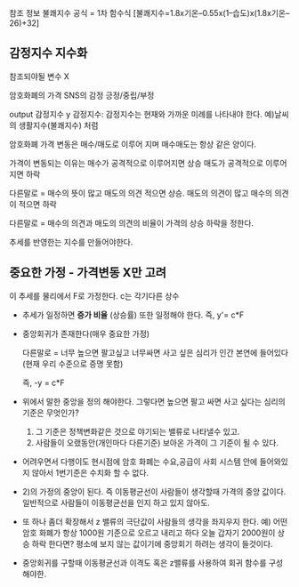 참조 정보
불쾌지수 공식 = 1차 함수식 [불쾌지수=1.8x기온–0.55x(1–습도)x(1.8x기온–26)+32]



## 감정지수 지수화



참조되야될 변수 X

암호화폐의 가격
SNS의 감정 긍정/중립/부정

output 감정지수 y
감정지수: 감정지수는 현재와 가까운 미례를 나타내야 한다. 예)날씨의 생활지수(불쾌지수) 처럼





암호화폐 가격 변동은 매수/매도로 이루어 지며 매수매도는 항상 같은 양이다.

가격이 변동되는 이유는 매수가 공격적으로 이루어지면 상승 매도가 공격적으로 이루어지면 하락

다른말로 = 매수의 뜻이 많고 매도의 의견 적으면 상승. 매도의 의견이 많고 매수의 의견이 적으면 하락

다른말로 = 매수의 의견과 매도의 의견의 비율이 가격의 상승 하락을 정한다.



추세를 반영한는 지수를 만들어야한다.



## 중요한 가정 - 가격변동  X만 고려

이 추세를 물리에서 F로 가정한다. c는 각기다른 상수

- 추세가 일정하면 __증가 비율__ (상승률) 또한 일정해야 한다. 즉, y'= c*F 

- 중앙회귀가 존재한다(매우 중요한 가정) 

  다른말로 = 너무 높으면 팔고싶고 너무싸면 사고 싶은 심리가 인간 본연에 들어있다(현재 우리 수준으로 증명 못함)

  즉, -y = c*F

- 위에서 말한 중앙을 정의 해야한다. 그렇다면 높으면 팔고 싸면 사고 싶다는 심리의 기준은 무엇인가?
  1) 그 기준은 정책변화같은 것으로 야기되는 밸류로 나타낼수 있고. 
  2) 사람들이 오랬동안(개인마다 다른기준) 보아온 가격이 그 기준이 될 수 있다.
- 어려우면서 다행이도 현시점에 암호 화폐는 수요,공급이 사회 시스템 안에 들어와있지 않아서 1번기준은 수치화 할 수 없다.
- 2)의 가정의 중앙이 된다. 즉 이동평균선이 사람들이 생각할때 가격의 중앙 값이다. 일반적으로 사람들이 이동평균선을 인지 하고 있지 않아도.
- 또 하나 좀더 확장해서 z 밸류의 극단값이 사람들의 생각을 좌지우지 한다. 예) 어떤 암호 화폐가 항상 1000원 기준으로 오르고 내리고 하다 오늘 갑자기 2000원이 상승 하락 한다면? 평소에 보지 않는 값이기에 중앙회기 하려는 생각이 들것이다.
- 중앙회귀를 구할때 이동평균선과 이격도 혹은 z밸류를 사용하여 회귀 함수를 구성해야한.